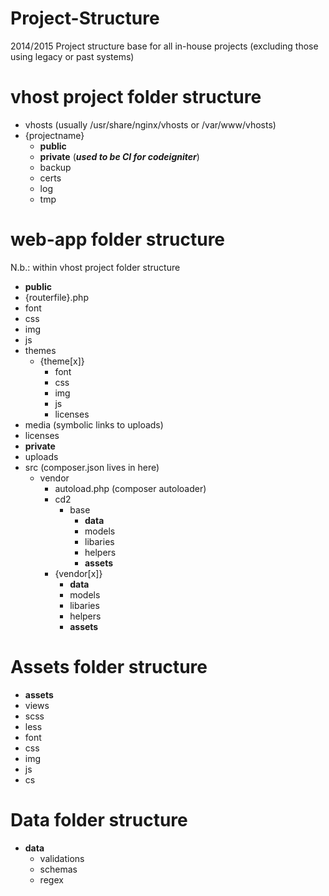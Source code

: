 Project-Structure
==================

2014/2015 Project structure base for all in-house projects (excluding those using legacy or past systems)

vhost project folder structure 
=============================== 

 * vhosts (usually /usr/share/nginx/vhosts or /var/www/vhosts)
  * {projectname}
    * **public** 
    * **private** (***used to be CI for codeigniter***)
    * backup 
    * certs 
    * log 
    * tmp 

web-app folder structure  
=========================
N.b.: within vhost project folder structure

 * **public** 
  * {routerfile}.php 
  * font 
  * css 
  * img 
  * js 
  * themes 
     * {theme[x]} 
         * font 
         * css 
         * img 
         * js
         * licenses
  * media (symbolic links to uploads) 
  * licenses 
 * **private** 
  * uploads 
  * src (composer.json lives in here)
     * vendor 
         * autoload.php (composer autoloader)
         * cd2
             * base 
                 * **data** 
                 * models
                 * libaries
                 * helpers
                 * **assets** 
         * {vendor[x]} 
             * **data** 
             * models
             * libaries
             * helpers
             * **assets** 

Assets folder structure
========================
 * **assets** 
  * views 
  * scss 
  * less  
  * font  
  * css  
  * img  
  * js  
  * cs 

Data folder structure
======================
 * **data** 
	 * validations
	 * schemas 
	 * regex 

 
